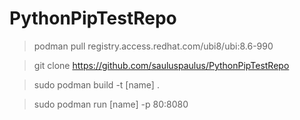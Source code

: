 # PythonPipTestRepo

>podman pull registry.access.redhat.com/ubi8/ubi:8.6-990

>git clone https://github.com/sauluspaulus/PythonPipTestRepo

>sudo podman build -t [name] .

>sudo podman run [name] -p 80:8080
